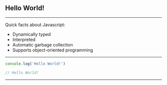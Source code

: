 ## Hello World!

---

Quick facts about Javascript:

- Dynamically typed
- Interpreted
- Automatic garbage collection
- Supports object-oriented programming

---

```js
console.log('Hello World!')

// Hello World!
```

---
